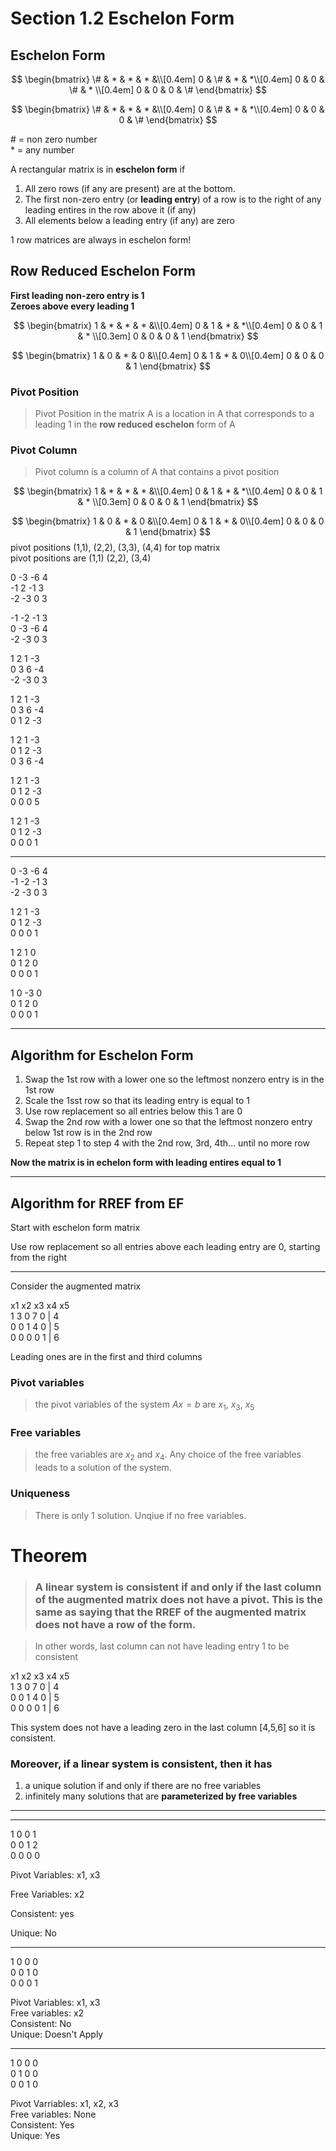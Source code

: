 # Section 1.2 Eschelon Form

## Eschelon Form


$$
\begin{bmatrix}
\# & * & * & * &\\[0.4em]
0 & \#  & * & *\\[0.4em]
0 & 0 & \# & * \\[0.4em]
0 & 0 & 0 & \#
\end{bmatrix}
$$

$$
\begin{bmatrix}
\# & * & * & * &\\[0.4em]
0 & \#  & * & *\\[0.4em]
0 & 0 & 0 & \#
\end{bmatrix}
$$

\# = non zero number  
\* = any number

A rectangular matrix is in **eschelon form** if
1. All zero rows (if any are present) are at the bottom. 
2. The first non-zero entry (or **leading entry**) of a row is to the right of any leading entires in the row above it (if any)
3. All elements below a leading entry (if any) are zero

1 row matrices are always in eschelon form!

## Row Reduced Eschelon Form
**First leading non-zero entry is 1**  
**Zeroes above every leading 1**

$$
\begin{bmatrix}
1 & * & * & * &\\[0.4em]
0 & 1  & * & *\\[0.4em]
0 & 0 & 1 & * \\[0.3em]
0 & 0 & 0 & 1
\end{bmatrix}
$$

$$
\begin{bmatrix}
1 & 0 & * & 0 &\\[0.4em]
0 & 1  & * & 0\\[0.4em]
0 & 0 & 0 & 1
\end{bmatrix}
$$

### Pivot Position
> Pivot Position in the matrix A is a location in A that corresponds to a leading 1 in the **row reduced eschelon** form of A

### Pivot Column
> Pivot column is a column of A that contains a pivot position

$$
\begin{bmatrix}
1 & * & * & * &\\[0.4em]
0 & 1  & * & *\\[0.4em]
0 & 0 & 1 & * \\[0.3em]
0 & 0 & 0 & 1
\end{bmatrix}
$$

$$
\begin{bmatrix}
1 & 0 & * & 0 &\\[0.4em]
0 & 1  & * & 0\\[0.4em]
0 & 0 & 0 & 1
\end{bmatrix}
$$
pivot positions (1,1), (2,2), (3,3), (4,4) for top matrix  
pivot positions are (1,1) (2,2), (3,4)


0 -3 -6 4  
-1 2 -1 3  
-2 -3 0 3  

-1 -2 -1 3  
0 -3 -6 4  
-2 -3 0 3  

1 2 1 -3  
0 3 6 -4  
-2 -3 0 3 

1 2 1 -3  
0 3 6 -4  
0 1 2 -3  

1 2 1 -3  
0 1 2 -3  
0 3 6 -4  

1 2 1 -3  
0 1 2 -3  
0 0 0 5

1 2 1 -3  
0 1 2 -3  
0 0 0 1

---

0 -3 -6 4  
-1 -2 -1 3  
-2 -3 0 3  

1 2 1 -3  
0 1 2 -3  
0 0 0 1

1 2 1 0  
0 1 2 0  
0 0 0 1

1 0 -3 0  
0 1 2 0  
0 0 0 1  

---
## Algorithm for Eschelon Form

1. Swap the 1st row with a lower one so the leftmost nonzero entry is in the 1st row
2. Scale the 1sst row so that its leading entry is equal to 1
3. Use row replacement so all entries below this 1 are 0
4. Swap the 2nd row with a lower one so that the leftmost nonzero entry below 1st row is in the 2nd row
5. Repeat step 1 to step 4 with the 2nd row, 3rd, 4th... until no more row

**Now the matrix is in echelon form with leading entires equal to 1**


--- 
## Algorithm for RREF from EF

Start with eschelon form matrix

Use row replacement so all entries above each leading entry are 0, starting from the right

---

Consider the augmented matrix

x1 x2 x3 x4 x5  
1  3  0  7  0  |  4  
0  0  1  4  0  |  5  
0  0  0  0  1  |  6

Leading ones are in the first and third columns

### **Pivot variables**
> the pivot variables of the system $Ax = b$ are $x_1$, $x_3$, $x_5$

### **Free variables**
> the free variables are $x_2$ and $x_4$. Any choice of the free variables leads to a solution of the system. 

### **Uniqueness**
> There is only 1 solution. Unqiue if no free variables.

# Theorem
> ### A linear system is consistent if and only if the last column of the **augmented** matrix does not have a pivot. This is the same as saying that the RREF of the augmented matrix **does not** have a row of the form.

> In other words, last column can not have leading entry 1 to be consistent


x1 x2 x3 x4 x5  
1  3  0  7  0  |  4  
0  0  1  4  0  |  5  
0  0  0  0  1  |  6

This system does not have a leading zero in the last column [4,5,6] so it is consistent.

### Moreover, if a linear system is consistent, then it has
1. a unique solution if and only if there are no free variables
2. infinitely many solutions that are **parameterized by free variables**


---
---
1 0 0 1  
0 0 1 2  
0 0 0 0

Pivot Variables: x1, x3

Free Variables: x2

Consistent: yes

Unique: No

---
1 0 0 0  
0 0 1 0  
0 0 0 1  

Pivot Variables: x1, x3  
Free variables: x2  
Consistent: No  
Unique: Doesn't Apply  

---
1 0 0 0  
0 1 0 0  
0 0 1 0  

Pivot Varriables: x1, x2, x3  
Free variables: None  
Consistent: Yes  
Unique: Yes